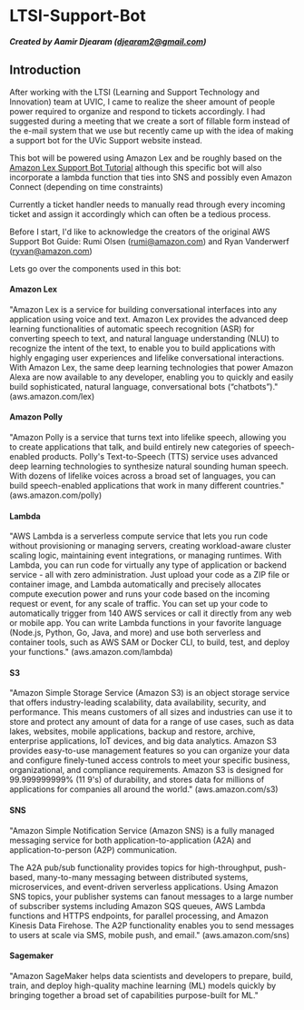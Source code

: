 # LTSI-Support-Bot

##### Created by Aamir Djearam (djearam2@gmail.com)

## Introduction

After working with the LTSI (Learning and Support Technology and Innovation) team at UVIC, I came to realize the sheer amount of people power required to organize and respond to tickets accordingly. I had suggested during a meeting that we create a sort of fillable form instead of the e-mail system that we use but recently came up with the idea of making a support bot for the UVic Support website instead.

This bot will be powered using Amazon Lex and be roughly based on the [Amazon Lex Support Bot Tutorial](https://github.com/aws-samples/amazon-lex-support-bot/edit/master/README.md) although this specific bot will also incorporate a lambda function that ties into SNS and possibly even Amazon Connect (depending on time constraints)

Currently a ticket handler needs to manually read through every incoming ticket and assign it accordingly which can often be a tedious process. 

Before I start, I'd like to acknowledge the creators of the original AWS Support Bot Guide: Rumi Olsen (rumi@amazon.com) and Ryan Vanderwerf (ryvan@amazon.com)

Lets go over the components used in this bot:

#### Amazon Lex

"Amazon Lex is a service for building conversational interfaces into any application using voice and text. Amazon Lex provides the advanced deep learning functionalities of automatic speech recognition (ASR) for converting speech to text, and natural language understanding (NLU) to recognize the intent of the text, to enable you to build applications with highly engaging user experiences and lifelike conversational interactions. With Amazon Lex, the same deep learning technologies that power Amazon Alexa are now available to any developer, enabling you to quickly and easily build sophisticated, natural language, conversational bots (“chatbots”)." (aws.amazon.com/lex)

#### Amazon Polly

"Amazon Polly is a service that turns text into lifelike speech, allowing you to create applications that talk, and build entirely new categories of speech-enabled products. Polly's Text-to-Speech (TTS) service uses advanced deep learning technologies to synthesize natural sounding human speech. With dozens of lifelike voices across a broad set of languages, you can build speech-enabled applications that work in many different countries." (aws.amazon.com/polly)

#### Lambda

"AWS Lambda is a serverless compute service that lets you run code without provisioning or managing servers, creating workload-aware cluster scaling logic, maintaining event integrations, or managing runtimes. With Lambda, you can run code for virtually any type of application or backend service - all with zero administration. Just upload your code as a ZIP file or container image, and Lambda automatically and precisely allocates compute execution power and runs your code based on the incoming request or event, for any scale of traffic. You can set up your code to automatically trigger from 140 AWS services or call it directly from any web or mobile app. You can write Lambda functions in your favorite language (Node.js, Python, Go, Java, and more) and use both serverless and container tools, such as AWS SAM or Docker CLI, to build, test, and deploy your functions." (aws.amazon.com/lambda)


#### S3

"Amazon Simple Storage Service (Amazon S3) is an object storage service that offers industry-leading scalability, data availability, security, and performance. This means customers of all sizes and industries can use it to store and protect any amount of data for a range of use cases, such as data lakes, websites, mobile applications, backup and restore, archive, enterprise applications, IoT devices, and big data analytics. Amazon S3 provides easy-to-use management features so you can organize your data and configure finely-tuned access controls to meet your specific business, organizational, and compliance requirements. Amazon S3 is designed for 99.999999999% (11 9's) of durability, and stores data for millions of applications for companies all around the world." (aws.amazon.com/s3)


#### SNS

"Amazon Simple Notification Service (Amazon SNS) is a fully managed messaging service for both application-to-application (A2A) and application-to-person (A2P) communication.

The A2A pub/sub functionality provides topics for high-throughput, push-based, many-to-many messaging between distributed systems, microservices, and event-driven serverless applications. Using Amazon SNS topics, your publisher systems can fanout messages to a large number of subscriber systems including Amazon SQS queues, AWS Lambda functions and HTTPS endpoints, for parallel processing, and Amazon Kinesis Data Firehose. The A2P functionality enables you to send messages to users at scale via SMS, mobile push, and email." (aws.amazon.com/sns)

#### Sagemaker

"Amazon SageMaker helps data scientists and developers to prepare, build, train, and deploy high-quality machine learning (ML) models quickly by bringing together a broad set of capabilities purpose-built for ML."



